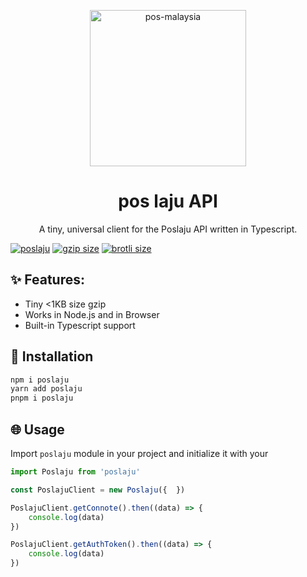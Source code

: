 <p align="center">
<a href="https://ibb.co/0FSXvCC"><img src="https://i.ibb.co/Sd8xGtt/pos-malaysia.png" width=250 alt="pos-malaysia" border="0"></a>
</p>
<h1 align="center">
pos laju API
</h1>
<p align="center">
A tiny, universal client for the Poslaju API written in Typescript.
</p>

<div> 
<a href="https://www.npmjs.com/package/poslaju"><img src="https://img.shields.io/npm/v/poslaju" alt="poslaju"></a>
<a href="https://unpkg.com/poslaju"><img src="https://img.badgesize.io/https://unpkg.com/poslaju@0.3.0/dist/index.js?compression=gzip" alt="gzip size"></a>
<a href="https://unpkg.com/poslaju"><img src="https://img.badgesize.io/https://unpkg.com/poslaju@0.3.0/dist/index.js?compression=brotli" alt="brotli size"></a>
</div>

## ✨ Features:
- Tiny <1KB size gzip
- Works in Node.js and in Browser
- Built-in Typescript support

## 🔧 Installation

```bash
npm i poslaju
yarn add poslaju
pnpm i poslaju
```

## 🌐 Usage

Import `poslaju` module in your project and initialize it with your 

```js
import Poslaju from 'poslaju'

const PoslajuClient = new Poslaju({  })

PoslajuClient.getConnote().then((data) => {
    console.log(data)
})

PoslajuClient.getAuthToken().then((data) => {
    console.log(data)
})
```





